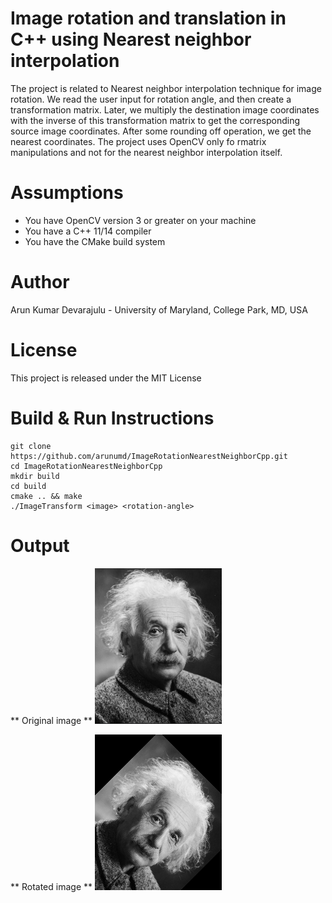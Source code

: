# Image rotation and translation in C++ using Nearest neighbor interpolation
The project is related to Nearest neighbor interpolation technique for image rotation. We read the user input for rotation angle, and then create a transformation matrix. Later, we multiply the destination image coordinates with the inverse of this transformation matrix to get the corresponding source image coordinates. After some rounding off operation, we get the nearest coordinates. The project uses OpenCV only fo rmatrix manipulations and not for the nearest neighbor interpolation itself.

# Assumptions
 - You have OpenCV version 3 or greater on your machine
 - You have a C++ 11/14 compiler
 - You have the CMake build system

# Author
Arun Kumar Devarajulu - University of Maryland, College Park, MD, USA

# License
This project is released under the MIT License

# Build & Run Instructions
```
git clone https://github.com/arunumd/ImageRotationNearestNeighborCpp.git
cd ImageRotationNearestNeighborCpp
mkdir build
cd build
cmake .. && make
./ImageTransform <image> <rotation-angle>
```

# Output

** Original image **
![alt text](https://raw.githubusercontent.com/arunumd/ImageRotationNearestNeighborCpp/master/output/original.png)

** Rotated image **
![alt text](https://raw.githubusercontent.com/arunumd/ImageRotationNearestNeighborCpp/master/output/rotated.png)
